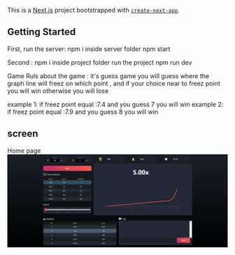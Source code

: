 This is a [Next.js](https://nextjs.org/) project bootstrapped with [`create-next-app`](https://github.com/vercel/next.js/tree/canary/packages/create-next-app).

## Getting Started

First, run the server:
npm i inside server folder 
npm start 

Second :
npm i inside project folder 
run the project npm run dev 

Game Ruls
about the game : it's guess game you will guess where the graph line will freez on which point , and if your choice near to freez point you will win otherwise you will lose 

example 1: if freez point equal :7.4 and you guess 7 you will win 
example 2: if freez point equal :7.9 and you guess 8 you will win 

## screen 
Home page
![Home Page Screenshot](https://raw.githubusercontent.com/MhHusam/GuessGame/main/screen/home.png)
 
 
 
